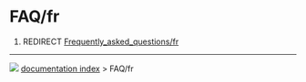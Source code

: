 # FAQ/fr
1.  REDIRECT [Frequently\_asked\_questions/fr](Frequently_asked_questions/fr.md)



---
![](images/Right_arrow.png) [documentation index](../README.md) > FAQ/fr
